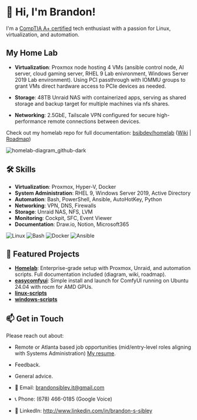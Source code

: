 # 👋 Hi, I'm Brandon!  

I'm a [CompTIA A+ certified](https://drive.google.com/file/d/1VItPhSvEUMyp6y-bi-cmK0XgDh-T_XmK/view) tech enthusiast with a passion for Linux, virtualization, and automation.


##  My Home Lab  

- **Virtualization**: Proxmox node hosting 4 VMs (ansible control node, AI server, cloud gaming server, RHEL 9 Lab enivronment, Windows Server 2019 Lab environment). Using PCI passthrough with IOMMU groups to grant VMs direct hardware access to PCIe devices as needed.

- **Storage**: 48TB Unraid NAS with containerized apps, serving as shared storage and backup target for multiple machines via nfs shares.  
- **Networking**: 2.5GbE, Tailscale VPN configured for secure high-performance remote connections between devices.  

Check out my homelab repo for full documentation: [bsibdev/homelab](https://github.com/bsibdev/homelab)  ([Wiki](https://www.notion.so/Home-Lab-Wiki-1e69b3e0744e801ba6bedb01c1e6bb67?pvs=4) | [Roadmap](https://www.notion.so/1e59b3e0744e8060a732e9c81f00dc90?v=1e59b3e0744e817ea385000c8162d5bd&pvs=4))


![homelab-diagram_github-dark](https://github.com/user-attachments/assets/227ad700-5ec3-41e1-9201-ecd54c1f9820)



## 🛠️ Skills  

- **Virtualization**: Proxmox, Hyper-V, Docker
- **System Administration**: RHEL 9, Windows Server 2019, Active Directory  
- **Automation**: Bash, PowerShell, Ansible, AutoHotKey, Python
- **Networking**: VPN, DNS, Firewalls
- **Storage**: Unraid NAS, NFS, LVM
- **Monitoring**: Cockpit, SFC, Event Viewer
- **Documentation**: Draw.io, Notion, Microsoft365

![Linux](https://img.shields.io/badge/Proxmox-Virtualization-E57000?logo=proxmox&logoColor=white&style=for-the-badge) ![Bash](https://img.shields.io/badge/Bash-Scripting-4EAA25?logo=gnu-bash&logoColor=white) ![Docker](https://img.shields.io/badge/Docker-Container-blue) ![Ansible](https://img.shields.io/badge/Ansible-Automation-red)  

## 📂 Featured Projects  

- **[Homelab](https://github.com/bsibdev/homelab)**: Enterprise-grade setup with Proxmox, Unraid, and automation scripts. Full documentation included (diagram, wiki, roadmap).  
- **[easycomfyui](https://github.com/bsibdev/easycomfyui)**: Simple install and launch for ComfyUI running on Ubuntu 24.04 with rocm for AMD GPUs. 
- **[linux-scripts](https://github.com/bsibdev/linux-scripts)**
- **[windows-scripts](https://github.com/bsibdev/windows-scripts)**

## 📫 Get in Touch  

Please reach out about:
- Remote or Atlanta based job opportunities (mid/entry-level roles aligning with Systems Administration) [My resume](https://docs.google.com/document/d/17leaXlGL2_ZEKIPg8WbtZPvVVIl2e5er8KJLCRB5Muw/edit?usp=sharing).
- Feedback.
- General advice.

- 📧 Email: brandonsibley.it@gmail.com
- 📞 Phone: (678) 466-0185 (Google Voice)
- 🔗 LinkedIn: http://www.linkedin.com/in/brandon-s-sibley
